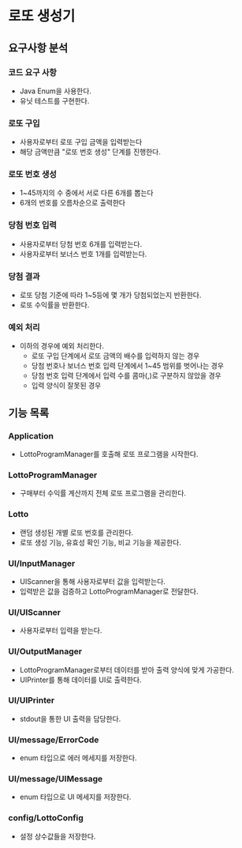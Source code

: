 # 로또 생성기
## 요구사항 분석
### 코드 요구 사항
- Java Enum을 사용한다.
- 유닛 테스트를 구현한다.
### 로또 구입
- 사용자로부터 로또 구입 금액을 입력받는다
- 해당 금액만큼 "로또 번호 생성" 단계를 진행한다.
### 로또 번호 생성
- 1~45까지의 수 중에서 서로 다른 6개를 뽑는다
- 6개의 번호를 오름차순으로 출력한다
### 당첨 번호 입력
- 사용자로부터 당첨 번호 6개를 입력받는다.
- 사용자로부터 보너스 번호 1개를 입력받는다.
### 당첨 결과
- 로또 당첨 기준에 따라 1~5등에 몇 개가 당첨되었는지 반환한다.
- 로또 수익률을 반환한다.
### 예외 처리
- 이하의 경우에 예외 처리한다.
  - 로또 구입 단계에서 로또 금액의 배수를 입력하지 않는 경우
  - 당첨 번호나 보너스 번호 입력 단계에서 1~45 범위를 벗어나는 경우
  - 당첨 번호 입력 단계에서 입력 수를 콤마(,)로 구분하지 않았을 경우
  - 입력 양식이 잘못된 경우
## 기능 목록
### Application
- LottoProgramManager를 호출해 로또 프로그램을 시작한다.
### LottoProgramManager
- 구매부터 수익률 계산까지 전체 로또 프로그램을 관리한다.
### Lotto
- 랜덤 생성된 개별 로또 번호를 관리한다.
- 로또 생성 기능, 유효성 확인 기능, 비교 기능을 제공한다.
### UI/InputManager
- UIScanner을 통해 사용자로부터 값을 입력받는다.
- 입력받은 값을 검증하고 LottoProgramManager로 전달한다.
### UI/UIScanner
- 사용자로부터 입력을 받는다.
### UI/OutputManager
- LottoProgramManager로부터 데이터를 받아 출력 양식에 맞게 가공한다.
- UIPrinter를 통해 데이터를 UI로 출력한다.
### UI/UIPrinter
- stdout을 통한 UI 출력을 담당한다.
### UI/message/ErrorCode
- enum 타입으로 에러 메세지를 저장한다.
### UI/message/UIMessage
- enum 타입으로 UI 메세지를 저장한다.
### config/LottoConfig
- 설정 상수값들을 저장한다.